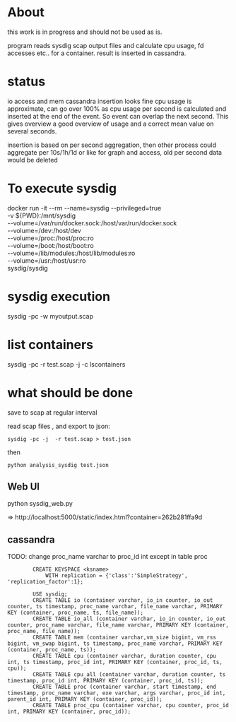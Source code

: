 # About

this work is in progress and should not be used as is.

program reads sysdig scap output files and calculate cpu usage, fd accesses etc.. for a container.
result is inserted in cassandra.

# status

io access and mem cassandra insertion looks fine
cpu usage is approximate, can go over 100% as cpu usage per second is calculated and inserted at the end of the event.
So event can overlap the next second. This gives overview a good overview of usage and a correct mean value on several seconds.

insertion is based on per second aggregation, then other process could aggregate per 10s/1h/1d or like for graph and access, old  per second data would be deleted

# To execute sysdig

docker run -it --rm --name=sysdig --privileged=true \
           -v ${PWD}:/mnt/sysdig \
           --volume=/var/run/docker.sock:/host/var/run/docker.sock \
           --volume=/dev:/host/dev \
           --volume=/proc:/host/proc:ro \
           --volume=/boot:/host/boot:ro \
           --volume=/lib/modules:/host/lib/modules:ro \
           --volume=/usr:/host/usr:ro \
           sysdig/sysdig


# sysdig execution

sysdig -pc -w myoutput.scap


# list containers

sysdig -pc -r test.scap  -j -c lscontainers


# what should be done

save to scap at regular interval

read scap files , and export to json:

    sysdig -pc -j  -r test.scap > test.json


then

    python analysis_sysdig test.json


## Web UI

python sysdig_web.py

=> http://localhost:5000/static/index.html?container=262b281ffa9d

## cassandra


TODO: change proc_name varchar to proc_id int except in table proc

            CREATE KEYSPACE <ksname>
                WITH replication = {'class':'SimpleStrategy', 'replication_factor':1};

            USE sysdig;
            CREATE TABLE io (container varchar, io_in counter, io_out counter, ts timestamp, proc_name varchar, file_name varchar, PRIMARY KEY (container, proc_name, ts, file_name));
            CREATE TABLE io_all (container varchar, io_in counter, io_out counter, proc_name varchar, file_name varchar, PRIMARY KEY (container, proc_name, file_name));
            CREATE TABLE mem (container varchar,vm_size bigint, vm_rss bigint, vm_swap bigint, ts timestamp, proc_name varchar, PRIMARY KEY (container, proc_name, ts));
            CREATE TABLE cpu (container varchar, duration counter, cpu int, ts timestamp, proc_id int, PRIMARY KEY (container, proc_id, ts, cpu));
            CREATE TABLE cpu_all (container varchar, duration counter, ts timestamp, proc_id int, PRIMARY KEY (container, proc_id, ts));
            CREATE TABLE proc (container varchar, start timestamp, end timestamp, proc_name varchar, exe varchar, args varchar, proc_id int, parent_id int, PRIMARY KEY (container, proc_id));
            CREATE TABLE proc_cpu (container varchar, cpu counter, proc_id int, PRIMARY KEY (container, proc_id));
